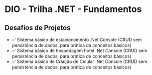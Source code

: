 # DIO - Trilha .NET - Fundamentos

## Desafios de Projetos
- ✅ Sistema básico de estacionamento .Net Console (CRUD sem persistência de dados, para prática de conceitos básicos)
- ✅ Sistema básico de hospedagem hotel .Net Console (CRUD sem persistência de dados, para prática de conceitos básicos)
- ✅ Sistema básico de Criação de Celular .Net Console (CRUD sem persistência de dados, para prática de conceitos básicos)
